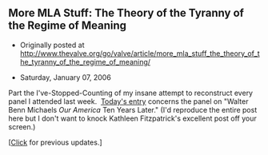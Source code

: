 ## More MLA Stuff: The Theory of the Tyranny of the Regime of Meaning

 * Originally posted at http://www.thevalve.org/go/valve/article/more_mla_stuff_the_theory_of_the_tyranny_of_the_regime_of_meaning/

* Saturday, January 07, 2006 

Part the I've-Stopped-Counting of my insane attempt to reconstruct every panel I attended last week.  [Today's entry](http://acephalous.typepad.com/acephalous/2006/01/the_theory_of_t.html) concerns the panel on "Walter Benn Michaels _Our America_ Ten Years Later."  (I'd reproduce the entire post here but I don't want to knock Kathleen Fitzpatrick's excellent post off your screen.)  

\[[Click](http://www.thevalve.org/go/valve/article/blogging_the_mla/) for previous updates.\]

